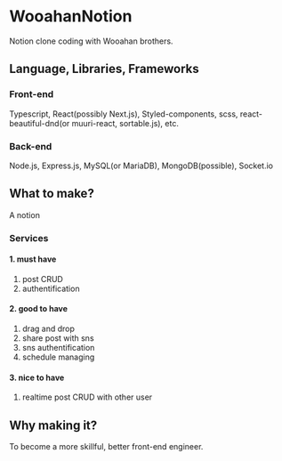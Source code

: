 # WooahanNotion
Notion clone coding with Wooahan brothers.


## Language, Libraries, Frameworks
### Front-end
Typescript, React(possibly Next.js),
Styled-components, scss, 
react-beautiful-dnd(or muuri-react, sortable.js), 
etc.

### Back-end
Node.js, Express.js,
MySQL(or MariaDB),
MongoDB(possible),
Socket.io

## What to make?
A notion

### Services
#### 1. must have
1. post CRUD
2. authentification
#### 2. good to have
1. drag and drop
2. share post with sns
3. sns authentification
4. schedule managing
#### 3. nice to have
1. realtime post CRUD with other user

## Why making it?
To become a more skillful, better front-end engineer.
